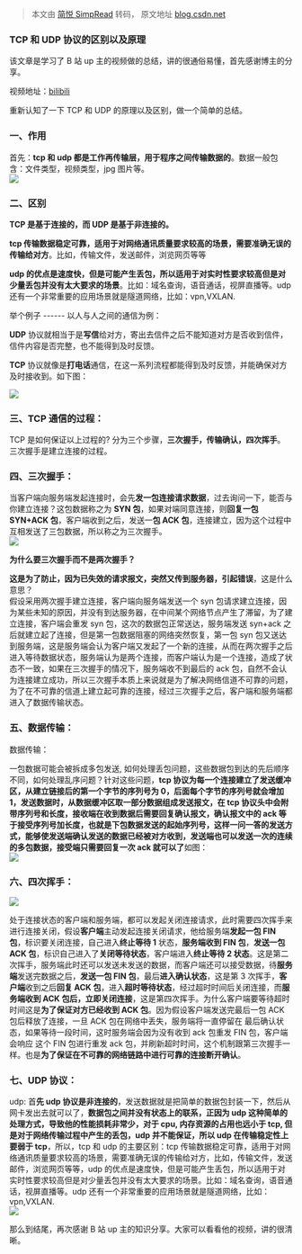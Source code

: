 > 本文由 [简悦 SimpRead](http://ksria.com/simpread/) 转码， 原文地址 [blog.csdn.net](https://blog.csdn.net/weixin_38483133/article/details/123864253)

### TCP 和 UDP 协议的区别以及原理

该文章是学习了 B 站 up 主的视频做的总结，讲的很通俗易懂，首先感谢博主的分享。

视频地址：[bilibili](https://www.bilibili.com/video/BV1kV411j7hA/?spm_id_from=333.337.search-card.all.click&vd_source=0a3d4c746a63d737330e738fa043eaf6)

重新认知了一下 TCP 和 UDP 的原理以及区别，做一个简单的总结。

### 一、作用

首先：**tcp 和 udp 都是工作再传输层，用于程序之间传输数据的**。数据一般包含：文件类型，视频类型，jpg 图片等。  
![](https://img-blog.csdnimg.cn/e86ba067ec414aa88720c07cad5faf3f.png?x-oss-process=image/watermark,type_d3F5LXplbmhlaQ,shadow_50,text_Q1NETiBA5LqU6aKc5YWt6Imy55qE6buR,size_20,color_FFFFFF,t_70,g_se,x_16#pic_center)

### 二、区别

**TCP 是基于连接的，而 UDP 是基于非连接的。**

**tcp 传输数据稳定可靠，适用于对网络通讯质量要求较高的场景，需要准确无误的传输给对方**。比如，传输文件，发送邮件，浏览网页等等

**udp 的优点是速度快，但是可能产生丢包，所以适用于对实时性要求较高但是对少量丢包并没有太大要求的场景**。比如：域名查询，语音通话，视屏直播等。udp 还有一个非常重要的应用场景就是隧道网络，比如：vpn,VXLAN.

举个例子 ------ 以人与人之间的通信为例：

**UDP** 协议就相当于是**写信**给对方，寄出去信件之后不能知道对方是否收到信件，信件内容是否完整，也不能得到及时反馈。

**TCP** 协议就像是**打电话**通信，在这一系列流程都能得到及时反馈，并能确保对方及时接收到。如下图：

![](https://img-blog.csdnimg.cn/761d9ebf71734d999c0f7b892b8043d3.png?x-oss-process=image/watermark,type_d3F5LXplbmhlaQ,shadow_50,text_Q1NETiBA5LqU6aKc5YWt6Imy55qE6buR,size_20,color_FFFFFF,t_70,g_se,x_16#pic_center)

### 三、TCP 通信的过程：

TCP 是如何保证以上过程的? 分为三个步骤，**三次握手，传输确认，四次挥手**。三次握手是建立连接的过程。

### 四、三次握手：

当客户端向服务端发起连接时，会先**发一包连接请求数据**，过去询问一下，能否与你建立连接？这包数据称之为 **SYN 包**，如果对端同意连接，则**回复一包 SYN+ACK 包**，客户端收到之后，发送一**包 ACK 包**，连接建立，因为这个过程中互相发送了三包数据，所以称之为三次握手。  
![](https://img-blog.csdnimg.cn/5741e668839244c5b2cfc818d60c2f55.png?x-oss-process=image/watermark,type_d3F5LXplbmhlaQ,shadow_50,text_Q1NETiBA5LqU6aKc5YWt6Imy55qE6buR,size_20,color_FFFFFF,t_70,g_se,x_16#pic_center)

**为什么要三次握手而不是两次握手？**

**这是为了防止，因为已失效的请求报文，突然又传到服务器，引起错误**，这是什么意思？  
假设采用两次握手建立连接，客户端向服务端发送一个 syn 包请求建立连接，因为某些未知的原因，并没有到达服务器，在中间某个网络节点产生了滞留，为了建立连接，客户端会重发 syn 包，这次的数据包正常送达，服务端发送 syn+ack 之后就建立起了连接，但是第一包数据阻塞的网络突然恢复，第一包 syn 包又送达到服务端，这是服务端会认为客户端又发起了一个新的连接，从而在两次握手之后进入等待数据状态，服务端认为是两个连接，而客户端认为是一个连接，造成了状态不一致，如果在三次握手的情况下，服务端收不到最后的 ack 包，自然不会认为连接建立成功，所以三次握手本质上来说就是为了解决网络信道不可靠的问题，为了在不可靠的信道上建立起可靠的连接，经过三次握手之后，客户端和服务端都进入了数据传输状态。

### 五、数据传输：

数据传输：

一包数据可能会被拆成多包发送, 如何处理丢包问题，这些数据包到达的先后顺序不同，如何处理乱序问题？针对这些问题，**tcp 协议为每一个连接建立了发送缓冲区，从建立链接后的第一个字节的序列号为 0，后面每个字节的序列号就会增加 1，发送数据时，从数据缓冲区取一部分数据组成发送报文，在 tcp 协议头中会附带序列号和长度，接收端在收到数据后需要回复确认报文，确认报文中的 ack 等于接受序列号加长度，也就是下包数据发送的起始序列号，这样一问一答的发送方式，能够使发送端确认发送的数据已经被对方收到，发送端也可以发送一次的连续的多包数据，接受端只需要回复一次 ack 就可以了**如图：  
![](https://img-blog.csdnimg.cn/2c4fbc3ea2fe4766b906f74ad66064e6.png?x-oss-process=image/watermark,type_d3F5LXplbmhlaQ,shadow_50,text_Q1NETiBA5LqU6aKc5YWt6Imy55qE6buR,size_20,color_FFFFFF,t_70,g_se,x_16#pic_center)

### 六、四次挥手：

![](https://img-blog.csdnimg.cn/c91f7cc57c6a4a4f96ac9cf1f99f82f7.png?x-oss-process=image/watermark,type_d3F5LXplbmhlaQ,shadow_50,text_Q1NETiBA5LqU6aKc5YWt6Imy55qE6buR,size_20,color_FFFFFF,t_70,g_se,x_16#pic_center)

处于连接状态的客户端和服务端，都可以发起关闭连接请求，此时需要四次挥手来进行连接关闭，假设**客户端**主动发起连接关闭请求，他给服务端**发起一包 FIN 包**，标识要关闭连接，自己进入**终止等待 1** 状态，**服务端收到 FIN 包**，**发送一包 ACK 包**，标识自己进入了**关闭等待状态**，客户端进入**终止等待 2 状态**。这是第二次挥手，服务端此时还可以发送未发送的数据，而客户端还可以接受数据，待**服务端**发送完数据之后，**发送一包 FIN 包**，最后**进入确认状态**，这是第 3 次挥手，**客户端**收到之后**回复 ACK 包**，进入**超时等待状态**，经过超时时间后关闭连接，而**服务端收到 ACK 包后，立即关闭连接**，这是第四次挥手。为什么客户端要等待超时时间这是**为了保证对方已经收到 ACK 包**。因为假设客户端发送完最后一包 ACK 包后释放了连接，一旦 ACK 包在网络中丢失，服务端将一直停留在 最后确认状态，如果等待一段时间，这时服务端会因为没有收到 ack 包重发 FIN 包，客户端会响应 这个 FIN 包进行重发 ack 包，并刷新超时时间，这个机制跟第三次握手一样。也是**为了保证在不可靠的网络链路中进行可靠的连接断开确认**。

### 七、UDP 协议：

udp: 首**先 udp 协议是非连接的**，发送数据就是把简单的数据包封装一下，然后从网卡发出去就可以了，**数据包之间并没有状态上的联系，正因为 udp 这种简单的处理方式，**导致他的性能损耗非常少，对于 cpu, 内存资源的占用也远小于 tcp, 但是对于网络传输过程中产生的丢包，udp 并不能保证，所以 udp 在**传输稳定性上要弱于 tcp**，所以，tcp 和 udp 的主要区别：tcp 传输数据稳定可靠，适用于对网络通讯质量要求较高的场景，需要准确无误的传输给对方，比如，传输文件，发送邮件，浏览网页等等，udp 的优点是速度快，但是可能产生丢包，所以适用于对实时性要求较高但是对少量丢包并没有太大要求的场景。比如：域名查询，语音通话，视屏直播等。udp 还有一个非常重要的应用场景就是隧道网络，比如：vpn,VXLAN.  
![](https://img-blog.csdnimg.cn/f4b8063e68c041ec9ed0cd2bc4da813a.png?x-oss-process=image/watermark,type_d3F5LXplbmhlaQ,shadow_50,text_Q1NETiBA5LqU6aKc5YWt6Imy55qE6buR,size_20,color_FFFFFF,t_70,g_se,x_16#pic_center)

那么到结尾，再次感谢 B 站 up 主的知识分享。大家可以看看他的视频，讲的很清晰。